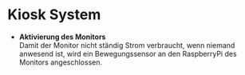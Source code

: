 # Kiosk System

- **Aktivierung des Monitors**  
  Damit der Monitor nicht ständig Strom verbraucht, wenn niemand anwesend ist, wird ein Bewegungssensor an den RaspberryPi des Monitors angeschlossen.
